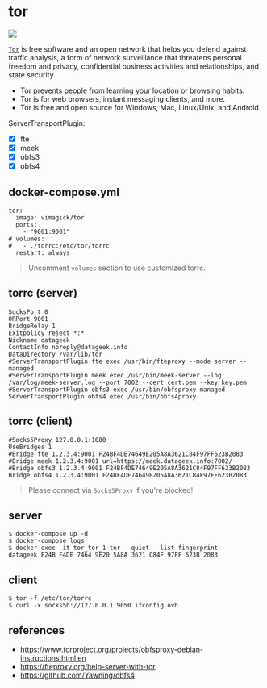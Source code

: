 tor
===

![](https://badge.imagelayers.io/vimagick/tor:latest.svg)

[`Tor`][1] is free software and an open network that helps you defend against
traffic analysis, a form of network surveillance that threatens personal
freedom and privacy, confidential business activities and relationships, and
state security.

- Tor prevents people from learning your location or browsing habits.
- Tor is for web browsers, instant messaging clients, and more.
- Tor is free and open source for Windows, Mac, Linux/Unix, and Android

ServerTransportPlugin:

- [x] fte
- [x] meek
- [x] obfs3
- [x] obfs4

## docker-compose.yml

```
tor:
  image: vimagick/tor
  ports:
    - "9001:9001"
# volumes:
#   - ./torrc:/etc/tor/torrc
  restart: always
```

> Uncomment `volumes` section to use customized torrc.

## torrc (server)

```
SocksPort 0
ORPort 9001
BridgeRelay 1
Exitpolicy reject *:*
Nickname datageek
ContactInfo noreply@datageek.info
DataDirectory /var/lib/tor
#ServerTransportPlugin fte exec /usr/bin/fteproxy --mode server --managed
#ServerTransportPlugin meek exec /usr/bin/meek-server --log /var/log/meek-server.log --port 7002 --cert cert.pem --key key.pem
#ServerTransportPlugin obfs3 exec /usr/bin/obfsproxy managed
ServerTransportPlugin obfs4 exec /usr/bin/obfs4proxy
```

## torrc (client)

```
#Socks5Proxy 127.0.0.1:1080
UseBridges 1
#Bridge fte 1.2.3.4:9001 F24BF4DE74649E205A8A3621C84F97FF623B2083
#Bridge meek 1.2.3.4:9001 url=https://meek.datageek.info:7002/
#Bridge obfs3 1.2.3.4:9001 F24BF4DE74649E205A8A3621C84F97FF623B2083
Bridge obfs4 1.2.3.4:9001 F24BF4DE74649E205A8A3621C84F97FF623B2083
```

> Please connect via `Socks5Proxy` if you're blocked!

## server

```
$ docker-compose up -d
$ docker-compose logs
$ docker exec -it tor_tor_1 tor --quiet --list-fingerprint
datageek F24B F4DE 7464 9E20 5A8A 3621 C84F 97FF 623B 2083
```

## client

```
$ tor -f /etc/tor/torrc
$ curl -x socks5h://127.0.0.1:9050 ifconfig.ovh
```

## references

- https://www.torproject.org/projects/obfsproxy-debian-instructions.html.en
- https://fteproxy.org/help-server-with-tor
- https://github.com/Yawning/obfs4

[1]: https://www.torproject.org/
